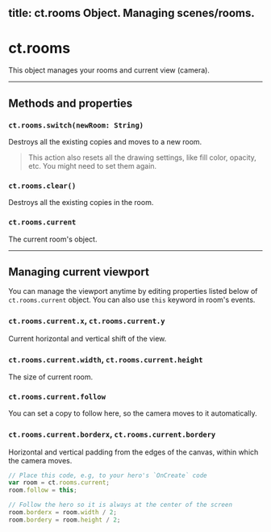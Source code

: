 title: ct.rooms Object. Managing scenes/rooms.
---

# ct.rooms

This object manages your rooms and current view (camera).

---

## Methods and properties

### `ct.rooms.switch(newRoom: String)`

Destroys all the existing copies and moves to a new room.

> This action also resets all the drawing settings, like fill color, opacity, etc. You might need to set them again.

### `ct.rooms.clear()`

Destroys all the existing copies in the room.

### `ct.rooms.current`

The current room's object.

---

## Managing current viewport

You can manage the viewport anytime by editing properties listed below of `ct.rooms.current` object. You can also use `this` keyword in room's events.

### `ct.rooms.current.x`, `ct.rooms.current.y`

Current horizontal and vertical shift of the view.

### `ct.rooms.current.width`, `ct.rooms.current.height`

The size of current room.

### `ct.rooms.current.follow`

You can set a copy to follow here, so the camera moves to it automatically.

### `ct.rooms.current.borderx`, `ct.rooms.current.bordery`

Horizontal and vertical padding from the edges of the canvas, within which the camera moves.

```js Example: following a copy
// Place this code, e.g, to your hero's `OnCreate` code
var room = ct.rooms.current;
room.follow = this;

// Follow the hero so it is always at the center of the screen
room.borderx = room.width / 2;
room.bordery = room.height / 2;
```